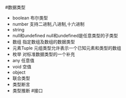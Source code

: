 #数据类型
+ boolean 布尔类型
+ number 支持二进制,八进制,十六进制
+ string
+ null和undefined null和undefined是任意类型的子类型
+ 数组 指定数组及数组的数据类型
+ 元素Tuple 元组类型允许表示一个已知元素和类型的数组
+ 枚举 对标准数据类型的一个补充
+ any 任意值
+ void 空值
+ object 
+ 联合类型
+ 类型断言
+ 类型推断
#接口